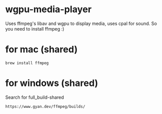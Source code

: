 # wgpu-media-player
Uses ffmpeg's libav and wgpu to display media, uses cpal for sound. So you need to install ffmpeg :)

# for mac (shared)
```
brew install ffmpeg
```

# for windows (shared)
Search for full_build-shared
```
https://www.gyan.dev/ffmpeg/builds/
```